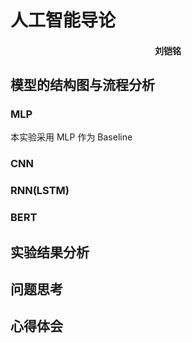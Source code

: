 # 人工智能导论

<h4 style="text-align: center"> 刘铠铭 </h4>

## 模型的结构图与流程分析

### MLP

本实验采用 MLP 作为 Baseline

### CNN

### RNN(LSTM)

### BERT

## 实验结果分析

## 问题思考

## 心得体会